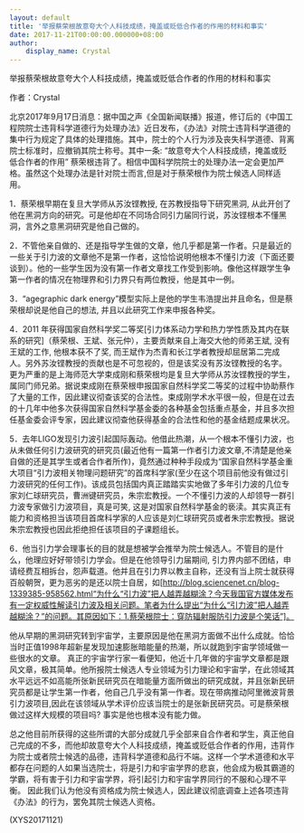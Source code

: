 ```yaml
---
layout: default
title: '举报蔡荣根故意夸大个人科技成绩，掩盖或贬低合作者的作用的材料和事实'
date: 2017-11-21T00:00:00.000000+08:00
author:
    display_name: Crystal
---
```


举报蔡荣根故意夸大个人科技成绩，掩盖或贬低合作者的作用的材料和事实

作者：Crystal

北京2017年9月17日消息：据中国之声《全国新闻联播》报道，修订后的《中国工程院院士违背科学道德行为处理办法》近日发布，《办法》对院士违背科学道德的集中行为规定了具体的处理措施。其中，院士的个人行为涉及丧失科学道德、背离院士标准时，应撤销其院士称号。其中一条: “故意夸大个人科技成绩，掩盖或贬低合作者的作用” 蔡荣根违背了。相信中国科学院院士的处理办法一定会更加严格。虽然这个处理办法是针对院士而言,但是对于蔡荣根作为院士候选人同样适用。

1．蔡荣根早期在复旦大学师从苏汝铿教授, 在苏教授指导下研究黑洞, 从此开创了他在黑洞方向的研究。可是他却在不同场合同引力届同行说，苏汝铿根本不懂黑洞，言外之意黑洞研究是他自己做的。

2．不管他亲自做的、还是指导学生做的文章，他几乎都是第一作者。只是最近的一些关于引力波的文章他不是第一作者，这恰恰说明他根本不懂引力波（下面还要谈到）。他的一些学生因为没有第一作者文章找工作受到影响。像他这样跟学生争第一作者的情况在物理界和引力界只有两位教授，他是其中一例。

3．“agegraphic dark energy”模型实际上是他的学生韦浩提出并且命名，但是蔡荣根却说是他自己的想法, 并且以此研究工作来申报各种奖。

4．2011 年获得国家自然科学奖二等奖[引力体系动力学和热力学性质及其内在联系的研究]（蔡荣根、王斌、张元仲），主要贡献来自上海交大他的师弟王斌, 没有王斌的工作, 他根本获不了奖, 而王斌作为杰青和长江学者教授却屈居第二完成人。另外苏汝铿教授的贡献也是不可忽视的，但是该奖没有苏汝铿教授的名字。 更为严重的是上海师范大学束成刚和蔡荣根均是复旦大学师从苏汝铿教授的学生，属同门师兄弟。据说束成刚在蔡荣根申报国家自然科学奖二等奖的过程中协助蔡作了大量的工作，因此建议彻查该奖的合法性。束成刚学术水平很一般，但是在过去的十几年中他多次获得国家自然科学基金委的各种基金包括重点基金，并且多次担任基金委会评专家，因此建议彻查他获得基金的合法性和他的基金结题成果状况。

5．去年LIGO发现引力波引起国际轰动。他借此热潮，从一个根本不懂引力波，也从未做任何引力波研究的研究员(最近他有一篇第一作者引力波文章,不清楚是他亲自做的还是其学生或者合作者所作)，竟然通过种种手段成为“国家自然科学基金重大项目“引力波相关物理问题研究”的首席科学家(至少在这个项目前他没有做过引力波研究的任何工作)。该成员包括国内真正踏踏实实地做了多年引力波的几位专家刘仁球研究员，曹洲键研究员，朱宗宏教授。一个不懂引力波的人却领导一群引力波专家做引力波项目，真是可笑, 这是对国家自然科学基金的亵渎。其实真正有能力和资格担当该项目首席科学家的人应该是刘仁球研究员或者朱宗宏教授。据说朱宗宏教授也因此拒绝担任该项目的子课题组长。

6．他当引力学会理事长的目的就是想被学会推举为院士候选人。不管目的是什么，他理应好好带领引力学会。但是在他领导引力届期间, 引力界内部不团结，申请经费互相拆台，怨声载道。他并且在引力界以教主自称，还没有当上院士就获得百般朝贺，更为恶劣的是还以院士自居，如[http://blog.sciencenet.cn/blog-1339385-958562.html“为什么“引力波”把人越弄越糊涂？今天我国官方媒体发布有一定权威性解读引力波及相关问题。笔者为什么提出“为什么“引力波”把人越弄越糊涂？”的问题。其原因如下：1.蔡荣根院士：穿防辐射服防引力波是个笑话”]。

他从早期的黑洞研究转到宇宙学，主要原因是他在黑洞方面做不出什么成就。恰恰当时正值1998年超新星发现加速膨胀暗能量的热潮，所以就跑到宇宙学领域做一些很水的文章。 真正的宇宙学行家一看便知，他近十几年做的宇宙学文章都是跟风文章，极其简单。他所报院士候选人专业领域为引力理论和宇宙学，在此领域其水平远远不如高能所张新民研究员在暗能量方面所做出的研究成就，并且张新民研究员都是让学生第一作者，他自己几乎没有第一作者。现在带病推动阿里微波背景引力波项目,因此在该领域从学术评价应该当院士的是张新民研究员。可是蔡荣根做过这样大规模的项目吗? 事实是他也根本没有能力做。

总之他目前所获得的这些所谓的大部分成就几乎全部来自合作者和学生，真正他自己完成的不多，而他却故意夸大个人科技成绩，掩盖或贬低合作者的作用，违背作为院士或者院士候选的品德，违背科学道德和品行不端。这样一个学术道德和水平都存在问题的人如果当选院士，将是引力和宇宙学界的悲哀，他会成为极其霸道的学霸，将有害于引力和宇宙学界，将引起引力和宇宙学界同行的不服和心理不平衡。 因此我们认为他没有资格成为院士候选人，因此建议彻底调查上述各项违背《办法》的行为，罢免其院士候选人资格。

(XYS20171121)

